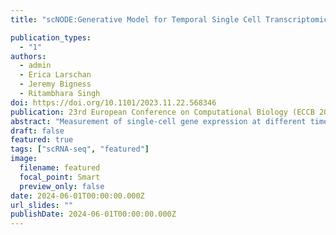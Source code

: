 ```yaml
---
title: "scNODE:Generative Model for Temporal Single Cell Transcriptomic Data Prediction"

publication_types:
  - "1"
authors:
  - admin
  - Erica Larschan
  - Jeremy Bigness
  - Ritambhara Singh
doi: https://doi.org/10.1101/2023.11.22.568346
publication: 23rd European Conference on Computational Biology (ECCB 2024)
abstract: "Measurement of single-cell gene expression at different timepoints enables the study of cell development. However, due to the resource constraints and technical challenges associated with the single-cell experiments, researchers can only profile gene expression at discrete and sparsely-sampled timepoints. This missing timepoint information impedes downstream cell developmental analyses. We propose scNODE, an end-to-end deep learning model that can predict in silico single-cell gene expression at unobserved timepoints. scNODE integrates a variational autoencoder (VAE) with neural ordinary differential equations (ODEs) to predict gene expression using a continuous and non-linear latent space. Importantly, we incorporate a dynamic regularization term to learn a latent space that is robust against distribution shifts when predicting single-cell gene expression at unobserved timepoints. Our evaluations on three real-world scRNA-seq datasets show that scNODEE achieves higher predictive performance than state-of-the-art methods. We further demonstrate that scNODE's predictions help cell trajectory inference under the missing timepoint paradigm and the learned latent space is useful for in silico perturbation analysis of relevant genes along a developmental cell path. The data and code are publicly available at https://github.com/rsinghlab/scNODE."
draft: false
featured: true
tags: ["scRNA-seq", "featured"]
image:
  filename: featured
  focal_point: Smart
  preview_only: false
date: 2024-06-01T00:00:00.000Z
url_slides: ""
publishDate: 2024-06-01T00:00:00.000Z
---
```

